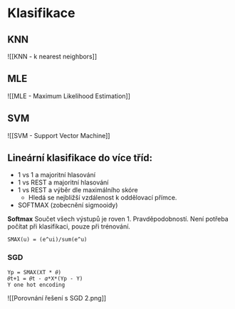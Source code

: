 # Klasifikace

## KNN
![[KNN - k nearest neighbors]]

## MLE
![[MLE - Maximum Likelihood Estimation]]

## SVM
![[SVM - Support Vector Machine]]

## Lineární klasifikace do více tříd:
- 1 vs 1 a majoritní hlasování
- 1 vs REST a majoritní hlasování
- 1 vs REST a výběr dle maximálního skóre
	- Hledá se nejbližší vzdálenost k oddělovací přímce.
- SOFTMAX (zobecnění sigmooidy)

**Softmax**
Součet všech výstupů je roven 1.
Pravděpodobností. 
Není potřeba počítat při klasifikaci, pouze při trénování.
```
SMAX(u) = (e^ui)/sum(e^u)
```
### SGD
```
Yp = SMAX(XT * 𝜃)
𝜃t+1 = 𝜃t - 𝛼*X*(Yp - Y)
Y one hot encoding
```

![[Porovnání řešení s SGD 2.png]]
